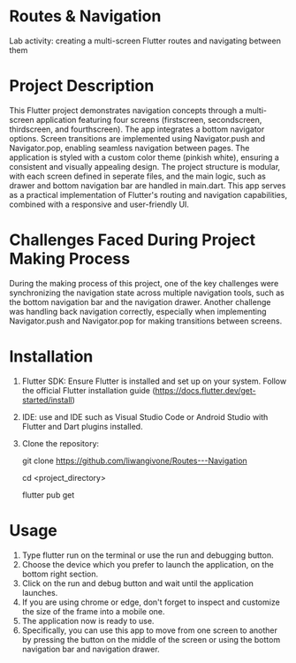 # Routes & Navigation
 Lab activity: creating a multi-screen Flutter routes and navigating between them

# Project Description
 This Flutter project demonstrates navigation concepts through a multi-screen application featuring four screens (firstscreen, secondscreen, thirdscreen, and fourthscreen). The app integrates a bottom navigator options. Screen transitions are implemented using Navigator.push and Navigator.pop, enabling seamless navigation between pages. The application is styled with a custom color theme (pinkish white), ensuring a consistent and visually appealing design. The project structure is modular, with each screen defined in seperate files, and the main logic, such as drawer and bottom navigation bar are handled in main.dart. This app serves as a practical implementation of Flutter's routing and navigation capabilities, combined with a responsive and user-friendly UI.

# Challenges Faced During Project Making Process
 During the making process of this project, one of the key challenges were synchronizing the navigation state across multiple navigation tools, such as the bottom navigation bar and the navigation drawer. Another challenge was handling back navigation correctly, especially when implementing Navigator.push and Navigator.pop for making transitions between screens.

# Installation
 1. Flutter SDK: Ensure Flutter is installed and set up on your system. Follow the official Flutter installation guide (https://docs.flutter.dev/get-started/install)
 2. IDE: use and IDE such as Visual Studio Code or Android Studio with Flutter and Dart plugins installed.
 3. Clone the repository:
    
    git clone https://github.com/liwangivone/Routes---Navigation
    
    cd <project_directory>
    
    flutter pub get
    

# Usage
 1. Type flutter run on the terminal or use the run and debugging button.
 2. Choose the device which you prefer to launch the application, on the bottom right section.
 3. Click on the run and debug button and wait until the application launches.
 4. If you are using chrome or edge, don't forget to inspect and customize the size of the frame into a mobile one.
 5. The application now is ready to use.
 6. Specifically, you can use this app to move from one screen to another by pressing the button on the middle of the screen or using the bottom navigation bar and navigation drawer.
 
 
